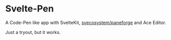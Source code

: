 # Svelte-Pen

 A Code-Pen like app with SvelteKit, [svecosystem/paneforge](https://github.com/svecosystem/paneforge) and Ace Editor.

 Just a tryout, but it works.